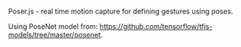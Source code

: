 Poser.js - real time motion capture for defining gestures using poses.

Using PoseNet model from: https://github.com/tensorflow/tfjs-models/tree/master/posenet.
